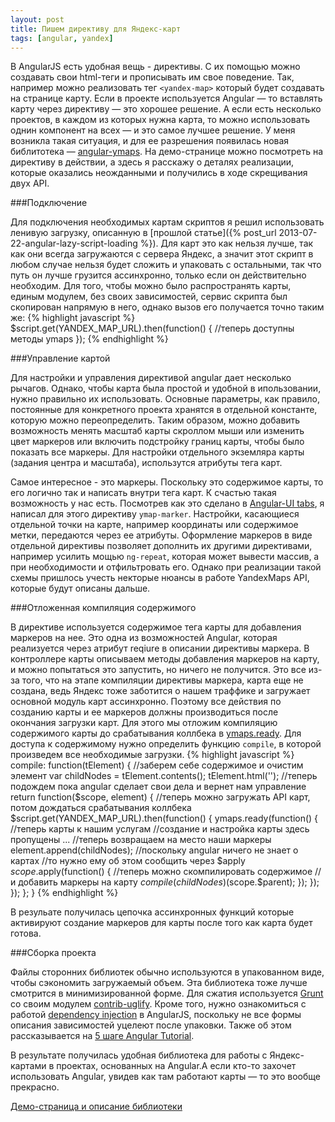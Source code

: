 ```yaml
---
layout: post
title: Пишем директиву для Яндекс-карт
tags: [angular, yandex]
---
```


В AngularJS есть удобная вещь - директивы. С их помощью можно создавать свои html-теги и прописывать им свое поведение. Так, например можно реализовать тег `<yandex-map>` который будет создавать на странице карту. Если в проекте используется Angular  &mdash; то вставлять карту через директиву &mdash; это хорошее решение. А если есть несколько проектов, в каждом из которых нужна карта, то можно использовать однин компонент на всех &mdash; и это самое лучшее решение. У меня возникла такая ситуация, и для ее разрешения появилась новая библитотека &mdash; [angular-ymaps](http://catatron.com/angular-ymaps/). На демо-странице можно посмотреть на директиву в действии, а здесь я расскажу о деталях реализации, которые оказались неожданными и получились в ходе скрещивания двух API.

###Подключение 

Для подключения необходимых картам скриптов я решил использовать ленивую загрузку, описанную в [прошлой статье]({% post_url 2013-07-22-angular-lazy-script-loading %}). Для карт это как нельзя лучше, так как они всегда загружаются с сервера Яндекс, а значит этот скрипт в любом случае нельзя будет сложить и упаковать с остальными, так что путь он лучше грузится ассинхронно, только если он действительно необходим. Для того, чтобы можно было распространять карты, единым модулем, без своих зависимостей, сервис скрипта был скопирован напрямую в него, однако вызов его получается точно таким же:
{% highlight javascript %}
$script.get(YANDEX_MAP_URL).then(function() {
	//теперь доступны методы ymaps
});
{% endhighlight %}

###Управление картой

Для настройки и управления директивой angular дает несколько рычагов. Однако, чтобы карта была простой и удобной в ипользовании, нужно правильно их использовать. Основные параметры, как правило, постоянные для конкретного проекта хранятся в отдельной константе, которую можно переопределить. Таким образом, можно добавить возможность менять масштаб карты скроллом мыши или изменить цвет маркеров или включить подстройку границ карты, чтобы было показать все маркеры. Для настройки отдельного экземляра карты (задания центра и масштаба), использутся атрибуты тега карт. 

Самое интересное - это маркеры. Поскольку это содержимое карты, то его логично так и написать внутри тега карт. К счастью такая возможность у нас есть. Посмотрев как это сделано в [Angular-UI tabs](http://angular-ui.github.io/bootstrap/#/tabs), я написал для этого директиву `ymap-marker`. Настройки, касающиеся отдельной точки на карте, например координаты или содержимое метки, передаются через ее атрибуты. Оформление маркеров в виде отдельной директивы позволяет дополнить их другими директивами, например усилить мощью `ng-repeat`, которая может вывести массив, а при необходимости и отфильтровать его. Однако при реализации такой схемы пришлось учесть некторые нюансы в работе YandexMaps API, которые будут описаны дальше.

###Отложенная компиляция содержимого

В директиве используется содержимое тега карты для добавления маркеров на нее. Это одна из возможностей Angular, которая реализуется через атрибут reqiure в описании директивы маркера. В контроллере карты описываем методы добавления маркеров на карту, и можно попытаться это запустить, но ничего не получится. Это все из-за того, что на этапе компиляции директивы маркера, карта еще не создана, ведь Яндекс тоже заботится о нашем траффике и загружает основной модуль карт ассинхронно. Поэтому все действия по созданию карты и ее маркеров должны производиться после окончания загрузки карт. Для этого мы отложим компиляцию содержимого карты до срабатывания коллбека в [ymaps.ready](http://api.yandex.ru/maps/doc/jsapi/2.x/ref/reference/ready.xml). Для доступа к содержимому нужно определить функцию `compile`, в которой произведем все необходимые загрузки.
{% highlight javascript %}
compile: function(tElement) {
	//заберем себе содержимое и очистим элемент
    var childNodes = tElement.contents();
    tElement.html('');
	//теперь подождем пока angular сделает свои дела и вернет нам управление
    return function($scope, element) {
    	//теперь можно загружать API карт, потом дождаться срабатывания коллбека
        $script.get(YANDEX_MAP_URL).then(function() {
            ymaps.ready(function() {
            	//теперь карты к нашим услугам
				//создание и настройка карты здесь пропущены
				...
				//теперь возвращаем на место наши маркеры
                element.append(childNodes);
                //поскольку angular ничего не знает о картах
                //то нужно ему об этом сообщить через $apply
                $scope.$apply(function() {
                	//теперь можно скомпилировать содержимое
                	//и добавить маркеры на карту
                    $compile(childNodes)($scope.$parent);
                });
            });
        });
    };
}
{% endhighlight %}

В резульате получилась цепочка ассинхронных функций которые активируют создание маркеров для карты после того как карта будет готова.

###Сборка проекта

Файлы сторонних библиотек обычно используются в упакованном виде, чтобы сэкономить загружаемый объем. Эта библиотека тоже лучше смотрится в минимизированной форме. Для сжатия используется [Grunt](gruntjs.com) со своим модулем [contrib-uglify](https://github.com/gruntjs/grunt-contrib-uglify). Кроме того, нужно ознакомиться с работой [dependency injection](http://docs.angularjs.org/guide/di) в AngularJS, поскольку не все формы описания зависимостей уцелеют после упаковки. Также об этом рассказывается на [5 шаге Angular Tutorial](http://docs.angularjs.org/tutorial/step_05). 

В результате получилась удобная библиотека для работы с Яндекс-картами в проектах, основанных на Angular.А если кто-то захочет использовать Angular, увидев как там работают карты &mdash; то это вообще прекрасно.

[Демо-страница и описание библиотеки](http://catatron.com/angular-ymaps/)